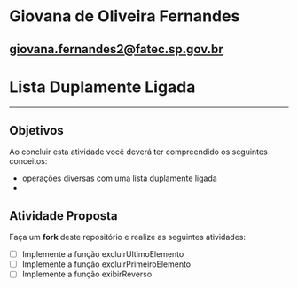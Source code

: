 # Giovana de Oliveira Fernandes
## giovana.fernandes2@fatec.sp.gov.br

# Lista Duplamente Ligada 
---

## Objetivos

Ao concluir esta atividade você deverá ter compreendido os seguintes conceitos:
*  operações diversas com uma lista duplamente ligada
*  


## Atividade Proposta

Faça um **fork** deste repositório e realize as seguintes atividades: 

- [ ] Implemente a função excluirUltimoElemento
- [ ] Implemente a função excluirPrimeiroElemento
- [ ] Implemente a função exibirReverso
